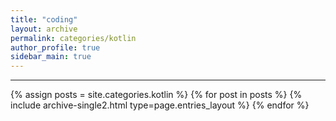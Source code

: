 ```yaml
---
title: "coding"
layout: archive
permalink: categories/kotlin
author_profile: true
sidebar_main: true
---
```


<!-- 공백이 포함되어 있는 카테고리 이름의 경우 site.categories['a b c'] 이런식으로! -->

***

{% assign posts = site.categories.kotlin %}
{% for post in posts %} {% include archive-single2.html type=page.entries_layout %} {% endfor %}
